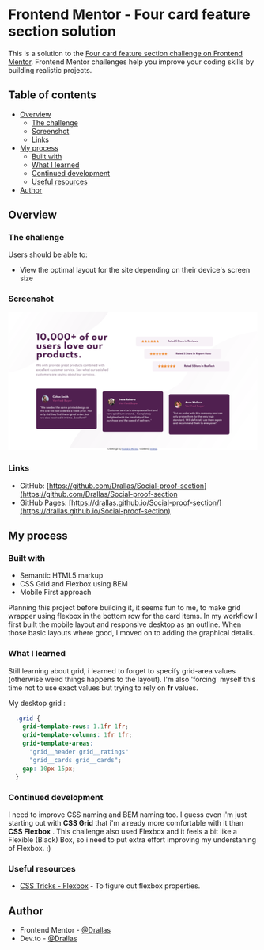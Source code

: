# Frontend Mentor - Four card feature section solution

This is a solution to the [Four card feature section challenge on Frontend Mentor](https://www.frontendmentor.io/challenges/four-card-feature-section-weK1eFYK). Frontend Mentor challenges help you improve your coding skills by building realistic projects. 

## Table of contents

- [Overview](#overview)
  - [The challenge](#the-challenge)
  - [Screenshot](#screenshot)
  - [Links](#links)
- [My process](#my-process)
  - [Built with](#built-with)
  - [What I learned](#what-i-learned)
  - [Continued development](#continued-development)
  - [Useful resources](#useful-resources)
- [Author](#author)


## Overview

### The challenge

Users should be able to:

- View the optimal layout for the site depending on their device's screen size

### Screenshot

![](images/screenshot.png)

### Links

- GitHub: [https://github.com/Drallas/Social-proof-section](https://github.com/Drallas/Social-proof-section
- GitHub Pages: [https://drallas.github.io/Social-proof-section/](https://drallas.github.io/Social-proof-section)

## My process

### Built with

- Semantic HTML5 markup
- CSS Grid and Flexbox using BEM
- Mobile First approach 

Planning this project before building it, it seems fun to me, to make grid wrapper using flexbox in the bottom row for the card items. In my workflow I first built the mobile layout and responsive desktop as an outline. When those basic layouts where good, I moved on to adding the graphical details. 

### What I learned

Still learning about grid, i learned to forget to specify grid-area values (otherwise weird things happens to the layout). I'm also 'forcing' myself this time not to use exact values but trying to rely on **fr** values.  

My desktop grid :

```css
  .grid {
    grid-template-rows: 1.1fr 1fr;
    grid-template-columns: 1fr 1fr;
    grid-template-areas:
      "grid__header grid__ratings"
      "grid__cards grid__cards";
    gap: 10px 15px;
  }

```
### Continued development

I need to improve CSS naming and BEM naming too. I guess even i'm just starting out with **CSS Grid** that i'm already more comfortable with it than **CSS Flexbox** . This challenge also used Flexbox and it feels a bit like a Flexible (Black) Box, so i need to put extra effort improving my understaning of Flexbox. :) 

### Useful resources

- [CSS Tricks - Flexbox](https://css-tricks.com/snippets/css/a-guide-to-flexbox/) - To figure out flexbox properties. 

## Author

- Frontend Mentor - [@Drallas](https://www.frontendmentor.io/profile/Drallas)
- Dev.to - [@Drallas](https://dev.to/drallas)

